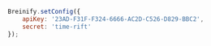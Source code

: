 >
```javascript
Breinify.setConfig({
    apiKey: '23AD-F31F-F324-6666-AC2D-C526-D829-BBC2',
    secret: 'time-rift'
});
```
